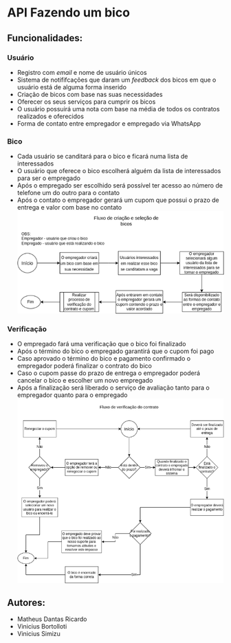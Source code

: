 # API Fazendo um bico

## Funcionalidades:

### Usuário

- Registro com _email_ e nome de usuário únicos
- Sistema de notififcações que daram um _feedback_ dos bicos em que o usuário está de alguma forma inserido
- Criação de bicos com base nas suas necessidades
- Oferecer os seus serviços para cumprir os bicos
- O usuário possuirá uma nota com base na média de todos os contratos realizados e oferecidos
- Forma de contato entre empregador e empregado via WhatsApp

### Bico

- Cada usuário se canditará para o bico e ficará numa lista de interessados
- O usuário que oferece o bico escolherá alguém da lista de interessados para ser o empregado
- Após o empregado ser escolhido será possível ter acesso ao número de telefone um do outro para o contato
- Após o contato o empregador gerará um cupom que possui o prazo de entrega e valor com base no contato
  ![fluxo-bico](.gitlab/fluxo-bico.png)

### Verificação

- O empregado fará uma verificação que o bico foi finalizado
- Após o término do bico o empregado garantirá que o cupom foi pago
- Caso aprovado o término do bico e pagamento confirmado o empregador poderá finalizar o contrato do bico
- Caso o cupom passe do prazo de entrega o empregador poderá cancelar o bico e escolher um novo empregado
- Após a finalização será liberado o serviço de avaliação tanto para o empregador quanto para o empregado
  ![fluxo-verificacao](.gitlab/fluxo-verificao.png)

## Autores:

- Matheus Dantas Ricardo
- Vinicius Bortolloti
- Vinicius Simizu